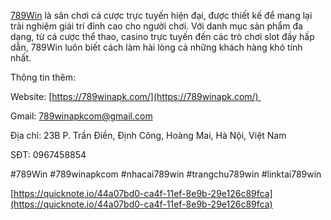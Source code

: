 [789Win](https://789winapk.com/) là sân chơi cá cược trực tuyến hiện đại, được thiết kế để mang lại trải nghiệm giải trí đỉnh cao cho người chơi. Với danh mục sản phẩm đa dạng, từ cá cược thể thao, casino trực tuyến đến các trò chơi slot đầy hấp dẫn, 789Win luôn biết cách làm hài lòng cả những khách hàng khó tính nhất.

Thông tin thêm:

Website: [https://789winapk.com/](https://789winapk.com/) 

Gmail: 789winapkcom@gmail.com

Địa chỉ: 23B P. Trần Điền, Định Công, Hoàng Mai, Hà Nội, Việt Nam

SĐT: 0967458854

#789Win #789winapkcom #nhacai789win #trangchu789win #linktai789win

[https://quicknote.io/44a07bd0-ca4f-11ef-8e9b-29e126c89fca](https://quicknote.io/44a07bd0-ca4f-11ef-8e9b-29e126c89fca)